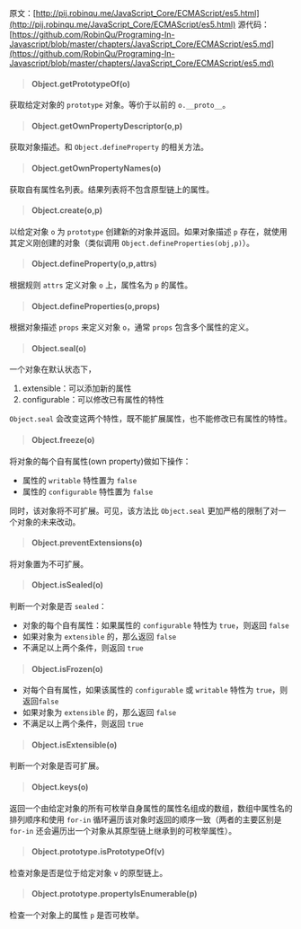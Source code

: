 原文：[http://pij.robinqu.me/JavaScript_Core/ECMAScript/es5.html](http://pij.robinqu.me/JavaScript_Core/ECMAScript/es5.html)
源代码：[https://github.com/RobinQu/Programing-In-Javascript/blob/master/chapters/JavaScript_Core/ECMAScript/es5.md](https://github.com/RobinQu/Programing-In-Javascript/blob/master/chapters/JavaScript_Core/ECMAScript/es5.md)

>#### Object.getPrototypeOf(o)

获取给定对象的 `prototype` 对象。等价于以前的 `o.__proto__`。

>#### Object.getOwnPropertyDescriptor(o,p)

获取对象描述。和 `Object.defineProperty` 的相关方法。

>#### Object.getOwnPropertyNames(o)

获取自有属性名列表。结果列表将不包含原型链上的属性。

>#### Object.create(o,p)

以给定对象 `o` 为 `prototype` 创建新的对象并返回。如果对象描述 `p` 存在，就使用其定义刚创建的对象（类似调用 `Object.defineProperties(obj,p)`）。

>#### Object.defineProperty(o,p,attrs)

根据规则 `attrs` 定义对象 `o` 上，属性名为 `p` 的属性。

>#### Object.defineProperties(o,props)

根据对象描述 `props` 来定义对象 `o`，通常 `props` 包含多个属性的定义。

>#### Object.seal(o)

一个对象在默认状态下，

1. extensible：可以添加新的属性
2. configurable：可以修改已有属性的特性

`Object.seal` 会改变这两个特性，既不能扩展属性，也不能修改已有属性的特性。

>#### Object.freeze(o)

将对象的每个自有属性(own property)做如下操作：

* 属性的 `writable` 特性置为 `false`
* 属性的 `configurable` 特性置为 `false`

同时，该对象将不可扩展。可见，该方法比 `Object.seal` 更加严格的限制了对一个对象的未来改动。

>#### Object.preventExtensions(o)

将对象置为不可扩展。

>#### Object.isSealed(o)

判断一个对象是否 `sealed`：

* 对象的每个自有属性：如果属性的 `configurable` 特性为 `true`，则返回 `false`
* 如果对象为 `extensible` 的，那么返回 `false`
* 不满足以上两个条件，则返回 `true`

>#### Object.isFrozen(o)

* 对每个自有属性，如果该属性的 `configurable` 或 `writable` 特性为 `true`，则返回`false`
* 如果对象为 `extensible` 的，那么返回 `false`
* 不满足以上两个条件，则返回 `true`

>#### Object.isExtensible(o)

判断一个对象是否可扩展。

>#### Object.keys(o)

返回一个由给定对象的所有可枚举自身属性的属性名组成的数组，数组中属性名的排列顺序和使用 `for-in` 循环遍历该对象时返回的顺序一致（两者的主要区别是 `for-in` 还会遍历出一个对象从其原型链上继承到的可枚举属性）。

>#### Object.prototype.isPrototypeOf(v)

检查对象是否是位于给定对象 `v` 的原型链上。

>#### Object.prototype.propertyIsEnumerable(p)

检查一个对象上的属性 `p` 是否可枚举。